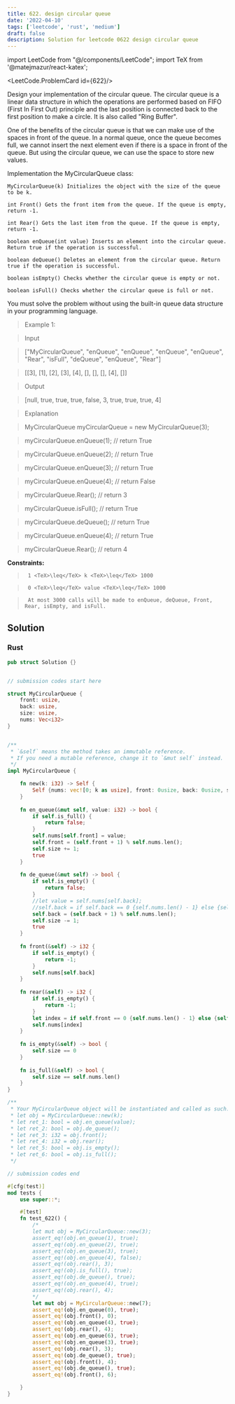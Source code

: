 ```yaml
---
title: 622. design circular queue
date: '2022-04-10'
tags: ['leetcode', 'rust', 'medium']
draft: false
description: Solution for leetcode 0622 design circular queue
---
```

import LeetCode from "@/components/LeetCode";
import TeX from '@matejmazur/react-katex';

<LeetCode.ProblemCard id={622}/>
 

  Design your implementation of the circular queue. The circular queue is a linear data structure in which the operations are performed based on FIFO (First In First Out) principle and the last position is connected back to the first position to make a circle. It is also called "Ring Buffer".

  One of the benefits of the circular queue is that we can make use of the spaces in front of the queue. In a normal queue, once the queue becomes full, we cannot insert the next element even if there is a space in front of the queue. But using the circular queue, we can use the space to store new values.

  Implementation the MyCircularQueue class:

  

  	MyCircularQueue(k) Initializes the object with the size of the queue to be k.

  	int Front() Gets the front item from the queue. If the queue is empty, return -1.

  	int Rear() Gets the last item from the queue. If the queue is empty, return -1.

  	boolean enQueue(int value) Inserts an element into the circular queue. Return true if the operation is successful.

  	boolean deQueue() Deletes an element from the circular queue. Return true if the operation is successful.

  	boolean isEmpty() Checks whether the circular queue is empty or not.

  	boolean isFull() Checks whether the circular queue is full or not.

  

  You must solve the problem without using the built-in queue data structure in your programming language. 

   

 >   Example 1:

  

 >   Input

 >   ["MyCircularQueue", "enQueue", "enQueue", "enQueue", "enQueue", "Rear", "isFull", "deQueue", "enQueue", "Rear"]

 >   [[3], [1], [2], [3], [4], [], [], [], [4], []]

 >   Output

 >   [null, true, true, true, false, 3, true, true, true, 4]

 >   Explanation

 >   MyCircularQueue myCircularQueue <TeX>=</TeX> new MyCircularQueue(3);

 >   myCircularQueue.enQueue(1); // return True

 >   myCircularQueue.enQueue(2); // return True

 >   myCircularQueue.enQueue(3); // return True

 >   myCircularQueue.enQueue(4); // return False

 >   myCircularQueue.Rear();     // return 3

 >   myCircularQueue.isFull();   // return True

 >   myCircularQueue.deQueue();  // return True

 >   myCircularQueue.enQueue(4); // return True

 >   myCircularQueue.Rear();     // return 4

  

   

  **Constraints:**

  

 >   	1 <TeX>\leq</TeX> k <TeX>\leq</TeX> 1000

 >   	0 <TeX>\leq</TeX> value <TeX>\leq</TeX> 1000

 >   	At most 3000 calls will be made to enQueue, deQueue, Front, Rear, isEmpty, and isFull.


## Solution
### Rust
```rust
pub struct Solution {}


// submission codes start here

struct MyCircularQueue {
    front: usize,
    back: usize,
    size: usize,
    nums: Vec<i32>
}


/** 
 * `&self` means the method takes an immutable reference.
 * If you need a mutable reference, change it to `&mut self` instead.
 */
impl MyCircularQueue {

    fn new(k: i32) -> Self {
        Self {nums: vec![0; k as usize], front: 0usize, back: 0usize, size: 0usize}
    }
    
    fn en_queue(&mut self, value: i32) -> bool {
        if self.is_full() {
            return false;
        }
        self.nums[self.front] = value;
        self.front = (self.front + 1) % self.nums.len();
        self.size += 1;
        true
    }
    
    fn de_queue(&mut self) -> bool {
        if self.is_empty() {
            return false;
        }
        //let value = self.nums[self.back];
        //self.back = if self.back == 0 {self.nums.len() - 1} else {self.back + 1};
        self.back = (self.back + 1) % self.nums.len();
        self.size -= 1;
        true
    }
    
    fn front(&self) -> i32 {
        if self.is_empty() {
            return -1;
        }
        self.nums[self.back]
    }
    
    fn rear(&self) -> i32 {
        if self.is_empty() {
            return -1;
        }
        let index = if self.front == 0 {self.nums.len() - 1} else {self.front - 1};
        self.nums[index]        
    }
    
    fn is_empty(&self) -> bool {
        self.size == 0
    }
    
    fn is_full(&self) -> bool {
        self.size == self.nums.len()
    }
}

/**
 * Your MyCircularQueue object will be instantiated and called as such:
 * let obj = MyCircularQueue::new(k);
 * let ret_1: bool = obj.en_queue(value);
 * let ret_2: bool = obj.de_queue();
 * let ret_3: i32 = obj.front();
 * let ret_4: i32 = obj.rear();
 * let ret_5: bool = obj.is_empty();
 * let ret_6: bool = obj.is_full();
 */

// submission codes end

#[cfg(test)]
mod tests {
    use super::*;

    #[test]
    fn test_622() {
        /* 
        let mut obj = MyCircularQueue::new(3);
        assert_eq!(obj.en_queue(1), true);
        assert_eq!(obj.en_queue(2), true);
        assert_eq!(obj.en_queue(3), true);
        assert_eq!(obj.en_queue(4), false);
        assert_eq!(obj.rear(), 3);
        assert_eq!(obj.is_full(), true);
        assert_eq!(obj.de_queue(), true);
        assert_eq!(obj.en_queue(4), true);
        assert_eq!(obj.rear(), 4);
        */
        let mut obj = MyCircularQueue::new(7);
        assert_eq!(obj.en_queue(0), true);
        assert_eq!(obj.front(), 0);
        assert_eq!(obj.en_queue(4), true);
        assert_eq!(obj.rear(), 4);
        assert_eq!(obj.en_queue(6), true);
        assert_eq!(obj.en_queue(3), true);
        assert_eq!(obj.rear(), 3);
        assert_eq!(obj.de_queue(), true);
        assert_eq!(obj.front(), 4);
        assert_eq!(obj.de_queue(), true);
        assert_eq!(obj.front(), 6);

    }
}

```
